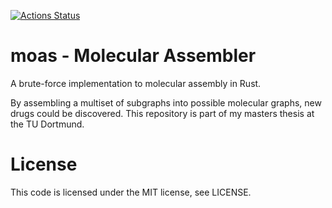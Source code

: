 [![Actions Status](https://github.com/mboecker/moas/workflows/rust/badge.svg)](https://github.com/mboecker/moas/actions)

# moas - Molecular Assembler
A brute-force implementation to molecular assembly in Rust.

By assembling a multiset of subgraphs into possible molecular graphs, new drugs could be discovered.
This repository is part of my masters thesis at the TU Dortmund.

# License
This code is licensed under the MIT license, see LICENSE.
